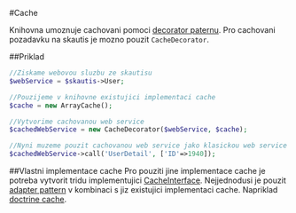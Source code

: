 #Cache

Knihovna umoznuje cachovani pomoci [decorator paternu](https://github.com/domnikl/DesignPatternsPHP/tree/master/Structural/Decorator). Pro cachovani pozadavku na skautis je mozno pouzit `CacheDecorator`.


##Priklad
```PHP
//Ziskame webovou sluzbu ze skautisu
$webService = $skautis->User;

//Pouzijeme v knihovne existujici implementaci cache
$cache = new ArrayCache();

//Vytvorime cachovanou web service
$cachedWebService = new CacheDecorator($webService, $cache);

//Nyni muzeme pouzit cachovanou web service jako klasickou web service
$cachedWebService->call('UserDetail', ['ID'=>1940]);
```


##Vlastni implementace cache
Pro pouziti jine implementace cache je potreba vytvorit tridu implementujici [CacheInterface](../src/Wsdl/Decorator/Cache/CacheInterface). Nejjednodusi je pouzit [adapter pattern](https://github.com/domnikl/DesignPatternsPHP/tree/master/Structural/Adapter) v kombinaci s jiz existujici implementaci cache. Napriklad [doctrine cache](https://github.com/doctrine/cache).
